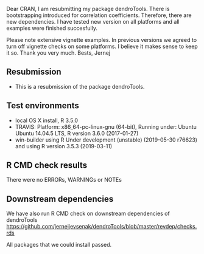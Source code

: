 Dear CRAN, 
I am resubmitting my package dendroTools. There is bootstrapping introduced for correlation coefficients. Therefore, there are new dependencies. I have tested new version on all platforms and all examples were finished succesfully. 

Please note extensive vignette examples. In previous versions we agreed to turn off vignette checks on some platforms. I believe it makes sense to keep it so. Thank you very much.
Bests,
Jernej 


##  Resubmission
* This is a resubmission of the package dendroTools.

## Test environments
* local OS X install, R 3.5.0
* TRAVIS: Platform: x86_64-pc-linux-gnu (64-bit), Running under: Ubuntu Ubuntu 14.04.5 LTS, R version 3.6.0 (2017-01-27)
* win-builder using R Under development (unstable) (2019-05-30 r76623) and using R version 3.5.3 (2019-03-11)

## R CMD check results
There were no ERRORs, WARNINGs or NOTEs

## Downstream dependencies
We have also run R CMD check on downstream dependencies of dendroTools
https://github.com/jernejjevsenak/dendroTools/blob/master/revdep/checks.rds

All packages that we could install passed. 
